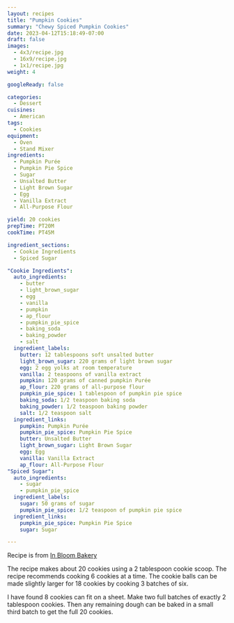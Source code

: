 ```yaml
---
layout: recipes
title: "Pumpkin Cookies"
summary: "Chewy Spiced Pumpkin Cookies"
date: 2023-04-12T15:18:49-07:00
draft: false
images:
  - 4x3/recipe.jpg
  - 16x9/recipe.jpg
  - 1x1/recipe.jpg
weight: 4

googleReady: false

categories:
  - Dessert
cuisines:
  - American
tags:
  - Cookies
equipment:
  - Oven
  - Stand Mixer
ingredients:
  - Pumpkin Purée
  - Pumpkin Pie Spice
  - Sugar
  - Unsalted Butter
  - Light Brown Sugar
  - Egg
  - Vanilla Extract
  - All-Purpose Flour

yield: 20 cookies
prepTime: PT20M
cookTime: PT45M

ingredient_sections:
  - Cookie Ingredients
  - Spiced Sugar

"Cookie Ingredients":
  auto_ingredients:
    - butter
    - light_brown_sugar
    - egg
    - vanilla
    - pumpkin
    - ap_flour
    - pumpkin_pie_spice
    - baking_soda
    - baking_powder
    - salt
  ingredient_labels:
    butter: 12 tablespoons soft unsalted butter
    light_brown_sugar: 220 grams of light brown sugar
    egg: 2 egg yolks at room temperature
    vanilla: 2 teaspoons of vanilla extract
    pumpkin: 120 grams of canned pumpkin Purée
    ap_flour: 220 grams of all-purpose flour
    pumpkin_pie_spice: 1 tablespoon of pumpkin pie spice
    baking_soda: 1/2 teaspoon baking soda
    baking_powder: 1/2 teaspoon baking powder
    salt: 1/2 teaspoon salt
  ingredient_links:
    pumpkin: Pumpkin Purée
    pumpkin_pie_spice: Pumpkin Pie Spice
    butter: Unsalted Butter
    light_brown_sugar: Light Brown Sugar
    egg: Egg
    vanilla: Vanilla Extract
    ap_flour: All-Purpose Flour
"Spiced Sugar":
  auto_ingredients:
    - sugar
    - pumpkin_pie_spice
  ingredient_labels:
    sugar: 50 grams of sugar
    pumpkin_pie_spice: 1/2 teaspoon of pumpkin pie spice
  ingredient_links:
    pumpkin_pie_spice: Pumpkin Pie Spice
    sugar: Sugar

---
```


Recipe is from [In Bloom Bakery](https://inbloombakery.com/chewy-pumpkin-cookies/)

The recipe makes about 20 cookies using a 2 tablespoon cookie scoop. The recipe recommends cooking 6
cookies at a time. The cookie balls can be made slightly larger for 18 cookies by cooking 3 batches
of six. 

I have found 8 cookies can fit on a sheet. Make two full batches of exactly 2 tablespoon cookies. 
Then any remaining dough can be baked in a small third batch to get the full 20 cookies.
